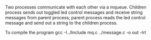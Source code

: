 Two processes communicate with each other via a mqueue. Children process sends out toggled led control messages and receive string messages from parent process; parent process reads the led control message and send out a string to the children process.

To compile the program
gcc -I../Include mq.c ../message.c -o out -lrt
